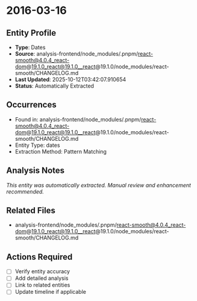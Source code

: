 # 2016-03-16

## Entity Profile
- **Type**: Dates
- **Source**: analysis-frontend/node_modules/.pnpm/react-smooth@4.0.4_react-dom@19.1.0_react@19.1.0__react@19.1.0/node_modules/react-smooth/CHANGELOG.md
- **Last Updated**: 2025-10-12T03:42:07.910654
- **Status**: Automatically Extracted

## Occurrences
- Found in: analysis-frontend/node_modules/.pnpm/react-smooth@4.0.4_react-dom@19.1.0_react@19.1.0__react@19.1.0/node_modules/react-smooth/CHANGELOG.md
- Entity Type: dates
- Extraction Method: Pattern Matching

## Analysis Notes
*This entity was automatically extracted. Manual review and enhancement recommended.*

## Related Files
- analysis-frontend/node_modules/.pnpm/react-smooth@4.0.4_react-dom@19.1.0_react@19.1.0__react@19.1.0/node_modules/react-smooth/CHANGELOG.md

## Actions Required
- [ ] Verify entity accuracy
- [ ] Add detailed analysis
- [ ] Link to related entities
- [ ] Update timeline if applicable
